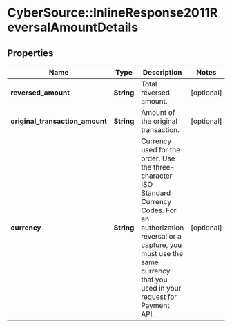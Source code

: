 # CyberSource::InlineResponse2011ReversalAmountDetails

## Properties
Name | Type | Description | Notes
------------ | ------------- | ------------- | -------------
**reversed_amount** | **String** | Total reversed amount. | [optional] 
**original_transaction_amount** | **String** | Amount of the original transaction. | [optional] 
**currency** | **String** | Currency used for the order. Use the three-character ISO Standard Currency Codes.  For an authorization reversal or a capture, you must use the same currency that you used in your request for Payment API.  | [optional] 


